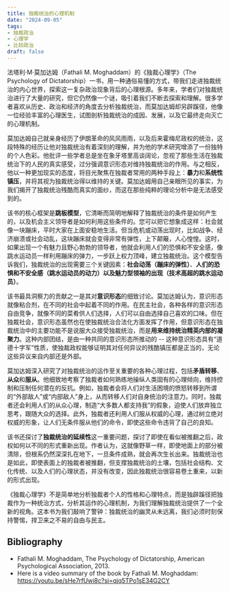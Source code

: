 ```yaml
---
title: 独裁统治的心理机制
date: "2024-09-05"
tags:
- 独裁政治
- 心理学
- 比较政治
draft: false
---
```


法塔利·M·莫加达姆（Fathali M. Moghaddam）的《独裁心理学》（The Psychology of Dictatorship）一书，用一种通俗易懂的方式，带我们走进独裁统治的内心世界，探索这一复杂政治现象背后的心理根源。多年来，学者们对独裁统治进行了大量的研究，但它仍然像一个谜，吸引着我们不断去探索和理解。很多学者喜欢从历史、政治和经济的角度去分析独裁统治，而莫加达姆却另辟蹊径，他像一位经验丰富的心理医生，试图剖析独裁统治的成因、发展，以及它最终走向灭亡的心理机制。

莫加达姆自己就亲身经历了伊朗革命的风风雨雨，以及后来霍梅尼政权的统治，这段特殊的经历让他对独裁统治有着深刻的理解，并为他的学术研究增添了一份独特的个人色彩。他批评一些学者总是坐在象牙塔里高谈阔论，忽视了那些生活在独裁统治下的人民的真实感受，过分强调意识形态对维持独裁统治的作用。与之相反，他以一种更加现实的态度，将目光聚焦在独裁者常用的两种手段上：**暴力**和**系统性镇压**，并将其视为独裁统治得以维持的关键。莫加达姆用自己亲眼所见的事实，为我们揭开了独裁统治残酷而真实的面纱，而这在那些纯粹的理论分析中是无法感受到的。

该书的核心框架是**跳板模型**，它清晰而简明地解释了独裁统治的条件是如何产生的，以及机会主义领导者是如何利用这些条件的。您可以把它想象成这样：社会就像一块蹦床，平时大家在上面安稳地生活。但当危机或动荡出现时，比如战争、经济崩溃或社会动乱，这块蹦床就会变得非常有弹性，上下颠簸，人心惶惶。这时，如果出现一个有魅力且野心勃勃的领导者，他就会利用人们的恐惧和不安全感，像跳水运动员一样利用蹦床的弹力，一步跃上权力顶峰，建立独裁统治。这个模型告诉我们，独裁统治的出现需要三个关键因素：**社会动荡（蹦床的弹性）**、**人们的恐惧和不安全感（跳水运动员的动力）**以及**魅力型领袖的出现（技术高超的跳水运动员）**。

该书最具洞察力的贡献之一是其对**意识形态**的细致讨论。莫加达姆认为，意识形态就像粘合剂，在不同的社会中起着不同的作用。在民主社会，各种各样的意识形态自由竞争，就像不同的菜肴供人们选择，人们可以自由选择自己喜欢的口味。但在独裁社会，意识形态虽然也在使独裁统治合法化方面发挥了作用，但意识形态在独裁统治中的主要功能不是说服大众接受独裁统治，而是**用来维持统治精英内部的凝聚力**。这种内部团结，是由一种共同的意识形态所推动的 -- 这种意识形态具有“道德十字军”性质，使独裁政权能够证明其对任何异议的残酷镇压都是正当的，无论这些异议来自内部还是外部。

莫加达姆深入研究了对独裁统治的运作至关重要的各种心理过程，包括**矛盾转移**、**从众**和**服从**。他细致地考察了独裁者如何熟练地操纵人类固有的心理倾向，维持控制和压制任何潜在的反抗。例如，独裁者会将人们对生活困境的愤怒转移到所谓的“外部敌人”或“内部敌人”身上，从而转移人们对自身统治的注意力。同时，独裁者还会利用人们的从众心理，制造“大多数人都支持我”的假象，迫使人们放弃独立思考，跟随大众的选择。此外，独裁者还利用人们服从权威的心理，通过树立绝对权威的形象，让人们无条件服从他们的命令，即使这些命令违背了自己的良知。

该书还探讨了**独裁统治的延续性**这一重要问题，探讨了即使在看似被推翻之后，政权如何以不同的形式重新出现。作者认为，这就像野草一样，即使地面上的部分被清除，但根系仍然深深扎在地下，一旦条件成熟，就会再次生长出来。独裁统治也是如此，即使表面上的独裁者被推翻，但支撑独裁统治的土壤，包括社会结构、文化传统、以及人们的心理状态，并没有改变，因此独裁统治很容易卷土重来，以新的形式出现。

《独裁心理学》不是简单地分析独裁者个人的性格和心理特点，而是独辟蹊径把独裁作为一种统治方式，分析其运作的心理机制，为我们理解独裁统治提供了一个全新的视角。这本书为我们敲响了警钟：独裁统治的幽灵从未远离，我们必须时刻保持警惕，捍卫来之不易的自由与民主。

## Bibliography

- Fathali M. Moghaddam, The Psychology of Dictatorship, American Psychological Association, 2013.
- Here is a video summary of the book by Fathali M. Moghaddam: https://youtu.be/sHe7rfUwi8c?si=qjq5TPo1sE34G2CY
